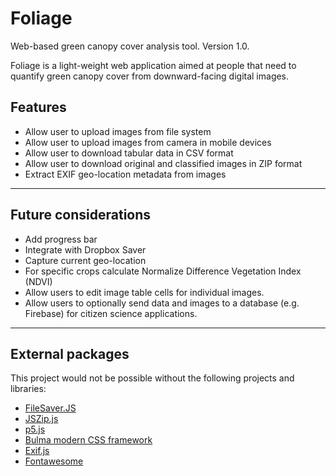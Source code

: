 # Foliage

Web-based green canopy cover analysis tool. Version 1.0.

Foliage is a light-weight web application aimed at people that need to quantify green canopy cover from downward-facing digital images.

## Features

* Allow user to upload images from file system
* Allow user to upload images from camera in mobile devices
* Allow user to download tabular data in CSV format
* Allow user to download original and classified images in ZIP format
* Extract EXIF geo-location metadata from images

---

## Future considerations

* Add progress bar
* Integrate with Dropbox Saver
* Capture current geo-location
* For specific crops calculate Normalize Difference Vegetation Index (NDVI)
* Allow users to edit image table cells for individual images.
* Allow users to optionally send data and images to a database (e.g. Firebase) for citizen science applications.

---

## External packages

This project would not be possible without the following projects and libraries:

* [FileSaver.JS](https://www.npmjs.com/package/file-saver/v/1.3.2)
* [JSZip.js](https://stuk.github.io/jszip/)
* [p5.js](https://p5js.org/)
* [Bulma modern CSS framework](https://bulma.io/)
* [Exif.js](https://github.com/exif-js/exif-js)
* [Fontawesome](https://fontawesome.com/)
